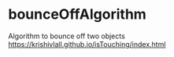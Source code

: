 # bounceOffAlgorithm
Algorithm to bounce off two objects
https://krishivlall.github.io/isTouching/index.html
